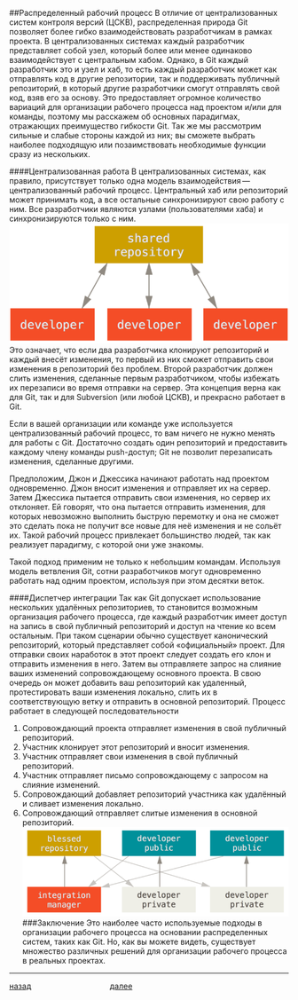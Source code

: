 ##Распределенный рабочий процесс
В отличие от централизованных систем контроля версий (ЦСКВ), распределенная природа Git позволяет более гибко взаимодействовать разработчикам в рамках проекта. В централизованных системах каждый разработчик представляет собой узел, который более или менее одинаково взаимодействует с центральным хабом. Однако, в Git каждый разработчик это и узел и хаб, то есть каждый разработчик может как отправлять код в другие репозитории, так и поддерживать публичный репозиторий, в который другие разработчики смогут отправлять свой код, взяв его за основу. Это предоставляет огромное количество вариаций для организации рабочего процесса над проектом и/или для команды, поэтому мы расскажем об основных парадигмах, отражающих преимущество гибкости Git. Так же мы рассмотрим сильные и слабые стороны каждой из них; вы сможете выбрать наиболее подходящую или позаимствовать необходимые функции сразу из нескольких.

####Централизованная работа
В централизованных системах, как правило, присутствует только одна модель взаимодействия — централизованный рабочий процесс. Центральный хаб или репозиторий может принимать код, а все остальные синхронизируют свою работу с ним. Все разработчики являются узлами (пользователями хаба) и синхронизируются только с ним.
![](img/centralized_workflow.png)
Это означает, что если два разработчика клонируют репозиторий и каждый внесёт изменения, то первый из них сможет отправить свои изменения в репозиторий без проблем. Второй разработчик должен слить изменения, сделанные первым разработчиком, чтобы избежать их перезаписи во время отправки на сервер. Эта концепция верна как для Git, так и для Subversion (или любой ЦСКВ), и прекрасно работает в Git.

Если в вашей организации или команде уже используется централизованный рабочий процесс, то вам ничего не нужно менять для работы с Git. Достаточно создать один репозиторий и предоставить каждому члену команды push-доступ; Git не позволит перезаписать изменения, сделанные другими.

Предположим, Джон и Джессика начинают работать над проектом одновременно. Джон вносит изменения и отправляет их на сервер. Затем Джессика пытается отправить свои изменения, но сервер их отклоняет. Ей говорят, что она пытается отправить изменения, для которых невозможно выполнить быструю перемотку и она не сможет это сделать пока не получит все новые для неё изменения и не сольёт их. Такой рабочий процесс привлекает большинство людей, так как реализует парадигму, с которой они уже знакомы.

Такой подход применим не только к небольшим командам. Используя модель ветвления Git, сотни разработчиков могут одновременно работать над одним проектом, используя при этом десятки веток.

####Диспетчер интеграции
Так как Git допускает использование нескольких удалённых репозиториев, то становится возможным организация рабочего процесса, где каждый разработчик имеет доступ на запись в свой публичный репозиторий и доступ на чтение ко всем остальным. При таком сценарии обычно существует канонический репозиторий, который представляет собой «официальный» проект. Для отправки своих наработок в этот проект следует создать его клон и отправить изменения в него. Затем вы отправляете запрос на слияние ваших изменений сопровождающему основного проекта. В свою очередь он может добавить ваш репозиторий как удаленный, протестировать ваши изменения локально, слить их в соответствующую ветку и отправить в основной репозиторий. Процесс работает в следующей последовательности
1. Сопровождающий проекта отправляет изменения в свой публичный репозиторий.
2. Участник клонирует этот репозиторий и вносит изменения.
3. Участник отправляет свои изменения в свой публичный репозиторий.
4. Участник отправляет письмо сопровождающему с запросом на слияние изменений.
5. Сопровождающий добавляет репозиторий участника как удалённый и сливает изменения локально.
6. Сопровождающий отправляет слитые изменения в основной репозиторий.
![](img/integration-manager.png)
###Заключение
Это наиболее часто используемые подходы в организации рабочего процесса на основании распределенных систем, таких как Git. Но, как вы можете видеть, существует множество различных решений для организации рабочего процесса в реальных проектах.
***

[назад](./branch.md "Вернуться назад")                                    [далее](./gui.md "Следующая страница")